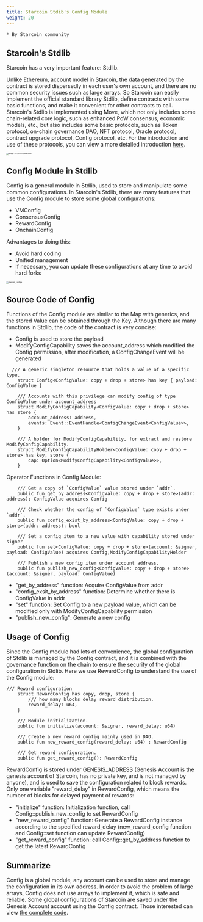 ```yaml
---
title: Starcoin Stdib's Config Module
weight: 20
---
```


```
* By Starcoin community
```

## Starcoin's Stdlib

Starcoin has a very important feature: Stdlib. 

Unlike Ethereum,   account model in Starcoin, the data generated by the contract is stored dispersedly in each user's own account, and there are no common security issues such as large arrays. So Starcoin can easily implement the official standard library Stdlib, define contracts with some basic functions, and make it convenient for other contracts to call. Starcoin's Stdlib is implemented using Move, which not only includes some chain-related core logic, such as enhanced PoW consensus, economic models, etc., but also includes some basic protocols, such as Token protocol, on-chain governance DAO, NFT protocol, Oracle protocol, contract upgrade protocol, Config protocol, etc. For the introduction and use of these protocols, you can view a more detailed introduction [here](https://starcoin.org/zh/developer/stdlib/stdlib/). 

<img src="https://tva1.sinaimg.cn/large/008i3skNly1gyy27ri65bj30mo0kqgmg.jpg" alt="image-20220201154949416" style="zoom:33%;" />



## Config Module in Stdlib

Config is a general module in Stdlib, used to store and manipulate some common configurations. In Starcoin's Stdlib, there are many features that use the Config module to store some global configurations:

- VMConfig
- ConsensusConfig
- RewardConfig
- OnchainConfig

Advantages to doing this:

- Avoid hard coding 
- Unified management
- If necessary, you can update these configurations at any time to avoid hard forks 

<img src="https://tva1.sinaimg.cn/large/008i3skNly1gw4by74lw9j30oo0gq3z7.jpg" alt="starcoin_configs" style="zoom:33%;" />



## Source Code of Config

Functions of the Config module are similar to the Map with generics, and the stored Value can be obtained through the Key. Although there are many functions in Stdlib, the code of the contract is very concise:

- Config is used to store the payload
- ModifyConfigCapability saves the account_address which modified the Config permission, after modification, a ConfigChangeEvent will be generated 

```Move
  /// A generic singleton resource that holds a value of a specific type.
    struct Config<ConfigValue: copy + drop + store> has key { payload: ConfigValue }

    /// Accounts with this privilege can modify config of type ConfigValue under account_address
    struct ModifyConfigCapability<ConfigValue: copy + drop + store> has store {
        account_address: address,
        events: Event::EventHandle<ConfigChangeEvent<ConfigValue>>,
    }

    /// A holder for ModifyConfigCapability, for extract and restore ModifyConfigCapability.
    struct ModifyConfigCapabilityHolder<ConfigValue: copy + drop + store> has key, store {
        cap: Option<ModifyConfigCapability<ConfigValue>>,
    }
```

Operator Functions in Config Module:

```Move
	/// Get a copy of `ConfigValue` value stored under `addr`.
    public fun get_by_address<ConfigValue: copy + drop + store>(addr: address): ConfigValue acquires Config

    /// Check whether the config of `ConfigValue` type exists under `addr`.
    public fun config_exist_by_address<ConfigValue: copy + drop + store>(addr: address): bool 
    
    /// Set a config item to a new value with capability stored under signer
    public fun set<ConfigValue: copy + drop + store>(account: &signer, payload: ConfigValue) acquires Config,ModifyConfigCapabilityHolder
    
    /// Publish a new config item under account address.
    public fun publish_new_config<ConfigValue: copy + drop + store>(account: &signer, payload: ConfigValue)
```

- "get_by_address" function: Acquire ConfigValue from addr
- "config_exsit_by_address" function: Determine whether there is ConfigValue in addr
- "set" function: Set Config to a new payload value, which can be modified only with ModifyConfigCapability permission
- "publish_new_config": Generate a new config 



## Usage of Config

Since the Config module had lots of convenience, the global configuration of Stdlib is managed by the Config contract, and it is combined with the governance function on the chain to ensure the security of the global configuration in Stdlib. Here we use RewardConfig to understand the use of the Config module: 

```Move
/// Reward configuration
    struct RewardConfig has copy, drop, store {
        /// how many blocks delay reward distribution.
        reward_delay: u64,
    }

    /// Module initialization.
    public fun initialize(account: &signer, reward_delay: u64)
    
    /// Create a new reward config mainly used in DAO.
    public fun new_reward_config(reward_delay: u64) : RewardConfig
    
    /// Get reward configuration.
    public fun get_reward_config(): RewardConfig
```

RewardConfig is stored under GENESIS_ADDRESS (Genesis Account is the genesis account of Starcoin, has no private key, and is not managed by anyone), and is used to save the configuration related to block rewards. Only one variable "reward_delay" in RewardConfig, which means the number of blocks for delayed payment of rewards:

- "initialize" function: Initialization function, call Config::publish_new_config to set RewardConfig
- "new_reward_config" function: Generate a RewardConfig instance according to the specified reward_delay (new_reward_config function and Config::set function can update RewardConfig)     
- "get_reward_config" function: call Config::get_by_address function to get the latest RewardConfig 



## Summarize 

Config is a global module, any account can be used to store and manage the configuration in its own address. In order to avoid the problem of large arrays, Config does not use arrays to implement it, which is safe and reliable. Some global configurations of Starcoin are saved under the Genesis Account account using the Config contract. Those interested can view [the complete code](https://github.com/starcoinorg/starcoin-framework/tree/main/sources/Config.move). 



